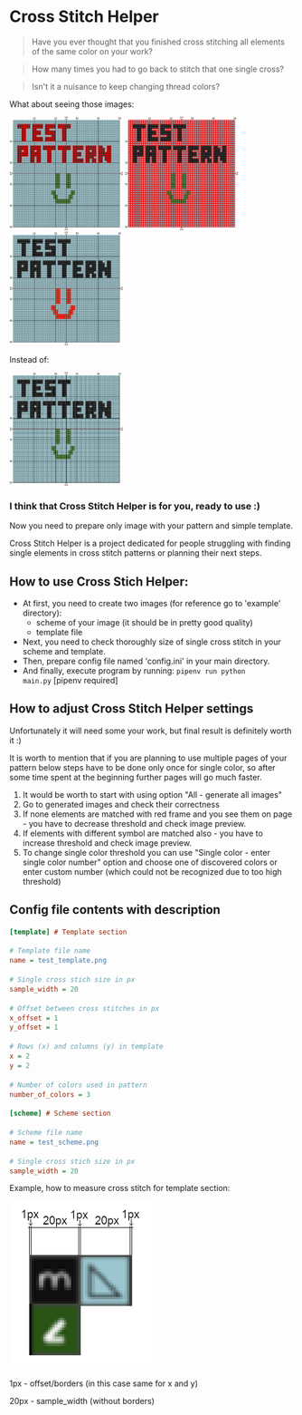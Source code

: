 # Cross Stitch Helper

> Have you ever thought that you finished cross stitching all elements of the same color on your work?

>How many times you had to go back to stitch that one single cross?

>Isn't it a nuisance to keep changing thread colors?


What about seeing those images:

<img src="example/test_scheme/res_1_test.png" width="200" height="200"> <img src="example/test_scheme/res_2_test.png" width="200" height="200"> <img src="example/test_scheme/res_3_test.png" width="200" height="200">

Instead of:

<img src="example/test_scheme.png" width="200" height="200">


### I think that Cross Stitch Helper is for you, ready to use :)

Now you need to prepare only image with your pattern and simple template.

Cross Stitch Helper is a project dedicated for people struggling with finding single elements in cross stitch patterns or planning their next steps.

## How to use Cross Stich Helper:
- At first, you need to create two images (for reference go to 'example' directory):
  - scheme of your image (it should be in pretty good quality)
  - template file
- Next, you need to check thoroughly size of single cross stitch in your scheme and template.
- Then, prepare config file named 'config.ini' in your main directory.
- And finally, execute program by running: <code>pipenv run python main.py</code> [pipenv required]

## How to adjust Cross Stitch Helper settings
Unfortunately it will need some your work, but final result is definitely worth it :)

It is worth to mention that if you are planning to use multiple pages of your pattern below steps have to be done only once for single color, so after some time spent at the beginning further pages will go much faster.

1. It would be worth to start with using option "All - generate all images"
2. Go to generated images and check their correctness
3. If none elements are matched with red frame and you see them on page - you have to decrease threshold and check image preview.
4. If elements with different symbol are matched also - you have to increase threshold and check image preview.
5. To change single color threshold you can use "Single color - enter single color number" option and choose one of discovered colors or enter custom number (which could not be recognized due to too high threshold)

## Config file contents with description
```ini
[template] # Template section

# Template file name
name = test_template.png

# Single cross stich size in px
sample_width = 20

# Offset between cross stitches in px
x_offset = 1
y_offset = 1

# Rows (x) and columns (y) in template
x = 2
y = 2

# Number of colors used in pattern
number_of_colors = 3

[scheme] # Scheme section

# Scheme file name
name = test_scheme.png

# Single cross stich size in px
sample_width = 20
```

Example, how to measure cross stitch for template section:

![template_measurement_example.png](example%2Ftemplate_measurement_example.png)

1px - offset/borders (in this case same for x and y)

20px - sample_width (without borders)
  
